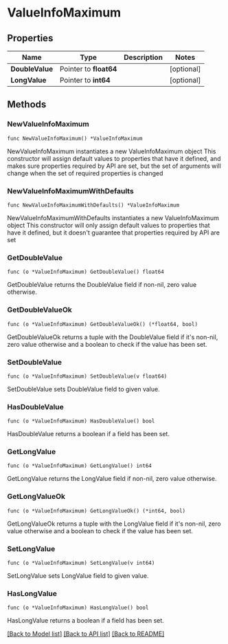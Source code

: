 # ValueInfoMaximum

## Properties

Name | Type | Description | Notes
------------ | ------------- | ------------- | -------------
**DoubleValue** | Pointer to **float64** |  | [optional] 
**LongValue** | Pointer to **int64** |  | [optional] 

## Methods

### NewValueInfoMaximum

`func NewValueInfoMaximum() *ValueInfoMaximum`

NewValueInfoMaximum instantiates a new ValueInfoMaximum object
This constructor will assign default values to properties that have it defined,
and makes sure properties required by API are set, but the set of arguments
will change when the set of required properties is changed

### NewValueInfoMaximumWithDefaults

`func NewValueInfoMaximumWithDefaults() *ValueInfoMaximum`

NewValueInfoMaximumWithDefaults instantiates a new ValueInfoMaximum object
This constructor will only assign default values to properties that have it defined,
but it doesn't guarantee that properties required by API are set

### GetDoubleValue

`func (o *ValueInfoMaximum) GetDoubleValue() float64`

GetDoubleValue returns the DoubleValue field if non-nil, zero value otherwise.

### GetDoubleValueOk

`func (o *ValueInfoMaximum) GetDoubleValueOk() (*float64, bool)`

GetDoubleValueOk returns a tuple with the DoubleValue field if it's non-nil, zero value otherwise
and a boolean to check if the value has been set.

### SetDoubleValue

`func (o *ValueInfoMaximum) SetDoubleValue(v float64)`

SetDoubleValue sets DoubleValue field to given value.

### HasDoubleValue

`func (o *ValueInfoMaximum) HasDoubleValue() bool`

HasDoubleValue returns a boolean if a field has been set.

### GetLongValue

`func (o *ValueInfoMaximum) GetLongValue() int64`

GetLongValue returns the LongValue field if non-nil, zero value otherwise.

### GetLongValueOk

`func (o *ValueInfoMaximum) GetLongValueOk() (*int64, bool)`

GetLongValueOk returns a tuple with the LongValue field if it's non-nil, zero value otherwise
and a boolean to check if the value has been set.

### SetLongValue

`func (o *ValueInfoMaximum) SetLongValue(v int64)`

SetLongValue sets LongValue field to given value.

### HasLongValue

`func (o *ValueInfoMaximum) HasLongValue() bool`

HasLongValue returns a boolean if a field has been set.


[[Back to Model list]](../README.md#documentation-for-models) [[Back to API list]](../README.md#documentation-for-api-endpoints) [[Back to README]](../README.md)


